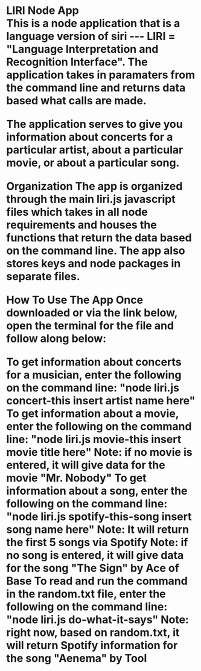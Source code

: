 <h1>LIRI Node App<br>
This is a node application that is a language version of siri --- LIRI = "Language Interpretation and Recognition Interface". The application takes in paramaters from the command line and returns data based what calls are made.

The application serves to give you information about concerts for a particular artist, about a particular movie, or about a particular song.

Organization
The app is organized through the main liri.js javascript files which takes in all node requirements and houses the functions that return the data based on the command line. The app also stores keys and node packages in separate files.

How To Use The App
Once downloaded or via the link below, open the terminal for the file and follow along below:

To get information about concerts for a musician, enter the following on the command line: "node liri.js concert-this insert artist name here"
To get information about a movie, enter the following on the command line: "node liri.js movie-this insert movie title here" Note: if no movie is entered, it will give data for the movie "Mr. Nobody"
To get information about a song, enter the following on the command line: "node liri.js spotify-this-song insert song name here" Note: It will return the first 5 songs via Spotify Note: if no song is entered, it will give data for the song "The Sign" by Ace of Base
To read and run the command in the random.txt file, enter the following on the command line: "node liri.js do-what-it-says" Note: right now, based on random.txt, it will return Spotify information for the song "Aenema" by Tool